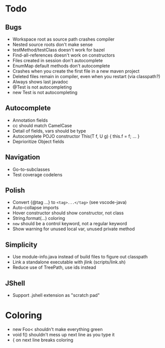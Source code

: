 # Todo

## Bugs
- Workspace root as source path crashes compiler
- Nested source roots don't make sense
- testMethod/testClass doesn't work for bazel
- Find-all-references doesn't work on constructors
- Files created in session don't autocomplete
- EnumMap default methods don't autocomplete
- Crashes when you create the first file in a new maven project
- Deleted files remain in compiler, even when you restart (via classpath?)
- Always shows last javadoc
- @Test is not autocompleting
- new Test is not autocompleting

## Autocomplete
- Annotation fields
- cc should match CamelCase
- Detail of fields, vars should be type
- Autocomplete POJO constructor This(T f, U g) { this.f = f; ... }
- Deprioritize Object fields

## Navigation
- Go-to-subclasses
- Test coverage codelens

## Polish
- Convert {@tag ...} to `<tag>...</tag>` (see vscode-java)
- Auto-collapse imports
- Hover constructor should show constructor, not class
- String.format(...) coloring
- `new` should be a control keyword, not a regular keyword
- Show warning for unused local var, unused private method

## Simplicity
- Use module-info.java instead of build files to figure out classpath
- Link a standalone executable with jlink (scripts/link.sh)
- Reduce use of TreePath, use ids instead

## JShell
- Support .jshell extension as "scratch pad"

# Coloring
- new Foo< shouldn't make everything green
- void f() shouldn't mess up next line as you type it
- { on next line breaks coloring
